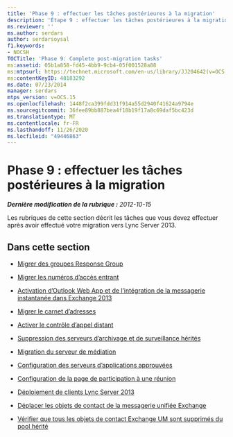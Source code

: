 ```yaml
---
title: 'Phase 9 : effectuer les tâches postérieures à la migration'
description: 'Étape 9 : effectuer les tâches postérieures à la migration.'
ms.reviewer: ''
ms.author: serdars
author: serdarsoysal
f1.keywords:
- NOCSH
TOCTitle: 'Phase 9: Complete post-migration tasks'
ms:assetid: 05b1a858-fd45-4bb9-9cb4-05f001528a88
ms:mtpsurl: https://technet.microsoft.com/en-us/library/JJ204642(v=OCS.15)
ms:contentKeyID: 48183292
ms.date: 07/23/2014
manager: serdars
mtps_version: v=OCS.15
ms.openlocfilehash: 1448f2ca399fdd31f914a55d2940f41624a9794e
ms.sourcegitcommit: 36fee89bb887bea4f18b19f17a8c69daf5bc423d
ms.translationtype: MT
ms.contentlocale: fr-FR
ms.lasthandoff: 11/26/2020
ms.locfileid: "49446863"
---
```

# <a name="phase-9-complete-post-migration-tasks"></a>Phase 9 : effectuer les tâches postérieures à la migration

<div data-xmlns="http://www.w3.org/1999/xhtml">

<div class="topic" data-xmlns="http://www.w3.org/1999/xhtml" data-msxsl="urn:schemas-microsoft-com:xslt" data-cs="https://msdn.microsoft.com/">

<div data-asp="https://msdn2.microsoft.com/asp">



</div>

<div id="mainSection">

<div id="mainBody">

<span> </span>

_**Dernière modification de la rubrique :** 2012-10-15_

Les rubriques de cette section décrit les tâches que vous devez effectuer après avoir effectué votre migration vers Lync Server 2013.

<div>

## <a name="in-this-section"></a>Dans cette section

  - [Migrer des groupes Response Group](migrate-response-groups.md)

  - [Migrer les numéros d’accès entrant](migrate-dial-in-access-numbers.md)

  - [Activation d’Outlook Web App et de l’intégration de la messagerie instantanée dans Exchange 2013](enable-exchange-2013-outlook-web-app-and-im-integration.md)

  - [Migrer le carnet d’adresses](migrate-address-book.md)

  - [Activer le contrôle d’appel distant](enable-remote-call-control.md)

  - [Suppression des serveurs d’archivage et de surveillance hérités](remove-legacy-archiving-and-monitoring-servers.md)

  - [Migration du serveur de médiation](migrate-mediation-server.md)

  - [Configuration des serveurs d’applications approuvées](configure-trusted-application-servers.md)

  - [Configuration de la page de participation à une réunion](configure-the-meeting-join-page.md)

  - [Déploiement de clients Lync Server 2013](deploy-lync-server-2013-clients.md)

  - [Déplacer les objets de contact de la messagerie unifiée Exchange](move-exchange-unified-messaging-contact-objects.md)

  - [Vérifier que tous les objets de contact Exchange UM sont supprimés du pool hérité](verify-that-all-exchange-um-contact-objects-are-removed-from-the-legacy-pool.md)

</div>

</div>

<span> </span>

</div>

</div>

</div>

